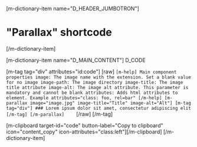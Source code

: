 [m-dictionary-item name="D_HEADER_JUMBOTRON"]
  # "Parallax" shortcode
[/m-dictionary-item]

[m-dictionary-item name="D_MAIN_CONTENT"]
    D_CODE

  [m-tag tag="div" attributes="id:code"]
    [raw]
    ```
    [m-help]
      Main component properties
      image: The image name with the extension. Set a blank value for no image
      image-path: The image directory
      image-title: The image title attribute
      image-alt: The image alt attribute. This parameter is mandatory and cannot be blank
      attributes: Adds html attributes to element. Example attributes="class: foo, rel=bar"
    [/m-help]
    [m-parallax image="image.jpg" image-title="Title" image-alt="Alt"]
      [m-tag tag="div"]
        ### Lorem ipsum dolor sit amet, consectetur adipiscing elit
      [/m-tag]
    [/m-parallax]    
    ```
    [/raw]
  [/m-tag]  

  [m-clipboard target-id="code" button-label="Copy to clipboard" icon="content_copy" icon-attributes="class:left"][/m-clipboard]
[/m-dictionary-item]
